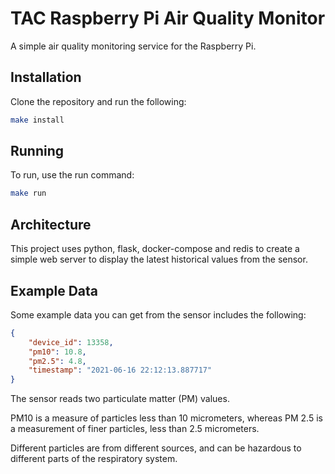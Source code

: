 # TAC Raspberry Pi Air Quality Monitor
A simple air quality monitoring service for the Raspberry Pi.

## Installation
Clone the repository and run the following:
```bash
make install
```

## Running
To run, use the run command:
```bash
make run
```

## Architecture
This project uses python, flask, docker-compose and redis to create a simple web server to display the latest historical values from the sensor.

## Example Data
Some example data you can get from the sensor includes the following:

```json
{
    "device_id": 13358,
    "pm10": 10.8,
    "pm2.5": 4.8,
    "timestamp": "2021-06-16 22:12:13.887717"
}
```

The sensor reads two particulate matter (PM) values.

PM10 is a measure of particles less than 10 micrometers, whereas PM 2.5 is a measurement of finer particles, less than 2.5 micrometers.

Different particles are from different sources, and can be hazardous to different parts of the respiratory system.
